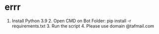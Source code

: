 # errr
1. Install Python 3.9  2. Open CMD on Bot Folder: pip install -r requirements.txt  3. Run the script  4. Please use domain @tafmail.com
